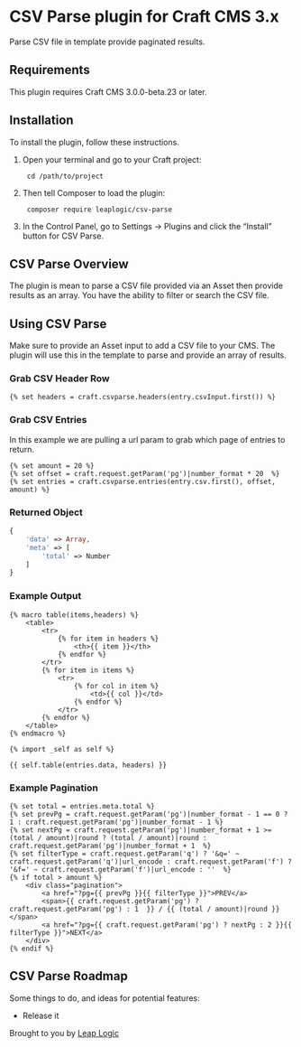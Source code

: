 # CSV Parse plugin for Craft CMS 3.x

Parse CSV file in template provide paginated results.

## Requirements

This plugin requires Craft CMS 3.0.0-beta.23 or later.

## Installation

To install the plugin, follow these instructions.

1. Open your terminal and go to your Craft project:

        cd /path/to/project

2. Then tell Composer to load the plugin:

        composer require leaplogic/csv-parse

3. In the Control Panel, go to Settings → Plugins and click the “Install” button for CSV Parse.

## CSV Parse Overview

The plugin is mean to parse a CSV file provided via an Asset then provide results as an array. You have the ability to filter or search the CSV file. 

## Using CSV Parse
Make sure to provide an Asset input to add a CSV file to your CMS. The plugin will use this in the template to parse and provide an array of results.

### Grab CSV Header Row
```TWIG
{% set headers = craft.csvparse.headers(entry.csvInput.first()) %}
```
### Grab CSV Entries
In this example we are pulling a url param to grab which page of entries to return. 
```TWIG
{% set amount = 20 %}
{% set offset = craft.request.getParam('pg')|number_format * 20  %}
{% set entries = craft.csvparse.entries(entry.csv.first(), offset, amount) %}
```
### Returned Object 
```PHP
{
    'data' => Array,
    'meta' => [
        'total' => Number
    ]
}
```

### Example Output
```TWIG
{% macro table(items,headers) %}
    <table>
        <tr>
            {% for item in headers %}
                <th>{{ item }}</th>
            {% endfor %}
        </tr>
        {% for item in items %}
            <tr>
                {% for col in item %}
                    <td>{{ col }}</td>
                {% endfor %}
            </tr>
        {% endfor %}
    </table>
{% endmacro %}

{% import _self as self %}

{{ self.table(entries.data, headers) }}
```

### Example Pagination
```TWIG
{% set total = entries.meta.total %}
{% set prevPg = craft.request.getParam('pg')|number_format - 1 == 0 ? 1 : craft.request.getParam('pg')|number_format - 1 %}
{% set nextPg = craft.request.getParam('pg')|number_format + 1 >= (total / amount)|round ? (total / amount)|round : craft.request.getParam('pg')|number_format + 1  %}
{% set filterType = craft.request.getParam('q') ? '&q=' ~ craft.request.getParam('q')|url_encode : craft.request.getParam('f') ? '&f=' ~ craft.request.getParam('f')|url_encode : ''  %}
{% if total > amount %}
    <div class="pagination">
        <a href="?pg={{ prevPg }}{{ filterType }}">PREV</a>
        <span>{{ craft.request.getParam('pg') ? craft.request.getParam('pg') : 1  }} / {{ (total / amount)|round }}</span>
        <a href="?pg={{ craft.request.getParam('pg') ? nextPg : 2 }}{{ filterType }}">NEXT</a>
    </div>
{% endif %}
```
## CSV Parse Roadmap

Some things to do, and ideas for potential features:

* Release it

Brought to you by [Leap Logic](https://leaplogic.net)
